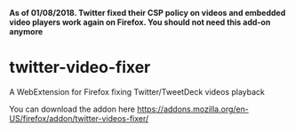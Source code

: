 **As of 01/08/2018. Twitter fixed their CSP policy on videos and embedded video players work again on Firefox. You should not need this add-on anymore**


# twitter-video-fixer

A WebExtension for Firefox fixing Twitter/TweetDeck videos playback

You can download the addon here https://addons.mozilla.org/en-US/firefox/addon/twitter-videos-fixer/
